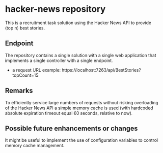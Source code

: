 # hacker-news repository
This is a recruitment task solution using the Hacker News API to provide (top n) best stories.

## Endpoint
The repository contains a single solution with a single web application that implements a single controller with a single endpoint.
- a request URL example: https://localhost:7263/api/BestStories?topCount=15

## Remarks
To efficiently service large numbers of requests without risking overloading of the Hacker News API a simple memory cache is used (with hardcoded absolute expiration timeout equal 60 seconds, relative to now).

## Possible future enhancements or changes
It might be useful to implement the use of configuration variables to control memory cache management.
